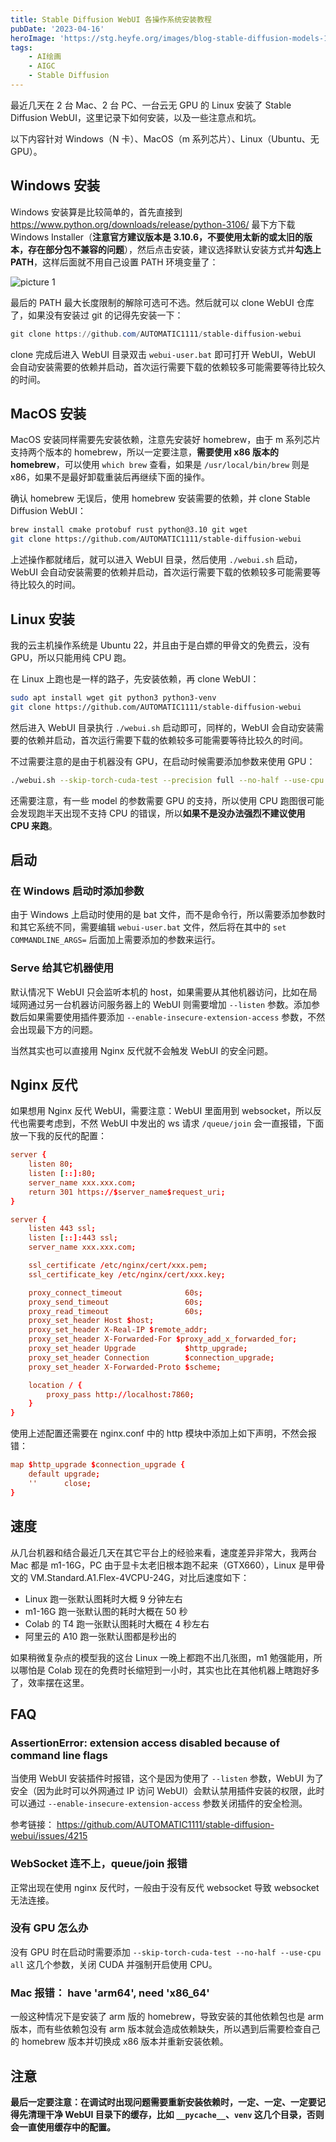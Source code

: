 ```yaml
---
title: Stable Diffusion WebUI 各操作系统安装教程
pubDate: '2023-04-16'
heroImage: 'https://stg.heyfe.org/images/blog-stable-diffusion-models-1690811336594.png'
tags:
    - AI绘画
    - AIGC
    - Stable Diffusion
---
```


最近几天在 2 台 Mac、2 台 PC、一台云无 GPU 的 Linux 安装了 Stable Diffusion WebUI，这里记录下如何安装，以及一些注意点和坑。

以下内容针对 Windows（N 卡）、MacOS（m 系列芯片）、Linux（Ubuntu、无 GPU）。

## Windows 安装

Windows 安装算是比较简单的，首先直接到 https://www.python.org/downloads/release/python-3106/ 最下方下载 Windows Installer（**注意官方建议版本是 3.10.6，不要使用太新的或太旧的版本，存在部分包不兼容的问题**），然后点击安装，建议选择默认安装方式并**勾选上 PATH**，这样后面就不用自己设置 PATH 环境变量了：

![picture 1](https://stg.heyfe.org/images/blog-stable-diffusion-webui-install-1681566777970.png)

最后的 PATH 最大长度限制的解除可选可不选。然后就可以 clone WebUI 仓库了，如果没有安装过 git 的记得先安装一下：

```powershell
git clone https://github.com/AUTOMATIC1111/stable-diffusion-webui
```

clone 完成后进入 WebUI 目录双击 `webui-user.bat` 即可打开 WebUI，WebUI 会自动安装需要的依赖并启动，首次运行需要下载的依赖较多可能需要等待比较久的时间。

## MacOS 安装

MacOS 安装同样需要先安装依赖，注意先安装好 homebrew，由于 m 系列芯片支持两个版本的 homebrew，所以一定要注意，**需要使用 x86 版本的 homebrew**，可以使用 `which brew` 查看，如果是 `/usr/local/bin/brew` 则是 x86，如果不是最好卸载重装后再继续下面的操作。

确认 homebrew 无误后，使用 homebrew 安装需要的依赖，并 clone Stable Diffusion WebUI：

```sh
brew install cmake protobuf rust python@3.10 git wget
git clone https://github.com/AUTOMATIC1111/stable-diffusion-webui
```

上述操作都就绪后，就可以进入 WebUI 目录，然后使用 `./webui.sh` 启动，WebUI 会自动安装需要的依赖并启动，首次运行需要下载的依赖较多可能需要等待比较久的时间。

## Linux 安装

我的云主机操作系统是 Ubuntu 22，并且由于是白嫖的甲骨文的免费云，没有 GPU，所以只能用纯 CPU 跑。

在 Linux 上跑也是一样的路子，先安装依赖，再 clone WebUI：

```sh
sudo apt install wget git python3 python3-venv
git clone https://github.com/AUTOMATIC1111/stable-diffusion-webui
```

然后进入 WebUI 目录执行 `./webui.sh` 启动即可，同样的，WebUI 会自动安装需要的依赖并启动，首次运行需要下载的依赖较多可能需要等待比较久的时间。

不过需要注意的是由于机器没有 GPU，在启动时候需要添加参数来使用 GPU：

```sh
./webui.sh --skip-torch-cuda-test --precision full --no-half --use-cpu all
```

还需要注意，有一些 model 的参数需要 GPU 的支持，所以使用 CPU 跑图很可能会发现跑半天出现不支持 CPU 的错误，所以**如果不是没办法强烈不建议使用 CPU 来跑**。

## 启动

### 在 Windows 启动时添加参数

由于 Windows 上启动时使用的是 bat 文件，而不是命令行，所以需要添加参数时和其它系统不同，需要编辑 `webui-user.bat` 文件，然后将在其中的 `set COMMANDLINE_ARGS=` 后面加上需要添加的参数来运行。

### Serve 给其它机器使用

默认情况下 WebUI 只会监听本机的 host，如果需要从其他机器访问，比如在局域网通过另一台机器访问服务器上的 WebUI 则需要增加 `--listen` 参数。添加参数后如果需要使用插件要添加 `--enable-insecure-extension-access` 参数，不然会出现最下方的问题。

当然其实也可以直接用 Nginx 反代就不会触发 WebUI 的安全问题。

## Nginx 反代

如果想用 Nginx 反代 WebUI，需要注意：WebUI 里面用到 websocket，所以反代也需要考虑到，不然 WebUI 中发出的 ws 请求 `/queue/join` 会一直报错，下面放一下我的反代的配置：

```conf
server {
    listen 80;
    listen [::]:80;
    server_name xxx.xxx.com;
    return 301 https://$server_name$request_uri;
}

server {
    listen 443 ssl;
    listen [::]:443 ssl;
    server_name xxx.xxx.com;

    ssl_certificate /etc/nginx/cert/xxx.pem;
    ssl_certificate_key /etc/nginx/cert/xxx.key;

    proxy_connect_timeout              60s;
    proxy_send_timeout                 60s;
    proxy_read_timeout                 60s;
    proxy_set_header Host $host;
    proxy_set_header X-Real-IP $remote_addr;
    proxy_set_header X-Forwarded-For $proxy_add_x_forwarded_for;
    proxy_set_header Upgrade           $http_upgrade;
    proxy_set_header Connection        $connection_upgrade;
    proxy_set_header X-Forwarded-Proto $scheme;

    location / {
        proxy_pass http://localhost:7860;
    }
}
```

使用上述配置还需要在 nginx.conf 中的 http 模块中添加上如下声明，不然会报错：

```conf
map $http_upgrade $connection_upgrade {
    default upgrade;
    ''      close;
}
```

## 速度

从几台机器和结合最近几天在其它平台上的经验来看，速度差异非常大，我两台 Mac 都是 m1-16G，PC 由于显卡太老旧根本跑不起来（GTX660），Linux 是甲骨文的 VM.Standard.A1.Flex-4VCPU-24G，对比后速度如下：

-   Linux 跑一张默认图耗时大概 9 分钟左右
-   m1-16G 跑一张默认图的耗时大概在 50 秒
-   Colab 的 T4 跑一张默认图耗时大概在 4 秒左右
-   阿里云的 A10 跑一张默认图都是秒出的

如果稍微复杂点的模型我的这台 Linux 一晚上都跑不出几张图，m1 勉强能用，所以哪怕是 Colab 现在的免费时长缩短到一小时，其实也比在其他机器上瞎跑好多了，效率摆在这里。

## FAQ

### AssertionError: extension access disabled because of command line flags

当使用 WebUI 安装插件时报错，这个是因为使用了 `--listen` 参数，WebUI 为了安全（因为此时可以外网通过 IP 访问 WebUI）会默认禁用插件安装的权限，此时可以通过 `--enable-insecure-extension-access` 参数关闭插件的安全检测。

参考链接： https://github.com/AUTOMATIC1111/stable-diffusion-webui/issues/4215

### WebSocket 连不上，queue/join 报错

正常出现在使用 nginx 反代时，一般由于没有反代 websocket 导致 websocket 无法连接。

### 没有 GPU 怎么办

没有 GPU 时在启动时需要添加 `--skip-torch-cuda-test --no-half --use-cpu all` 这几个参数，关闭 CUDA 并强制开启使用 CPU。

### Mac 报错： have 'arm64', need 'x86_64'

一般这种情况下是安装了 arm 版的 homebrew，导致安装的其他依赖包也是 arm 版本，而有些依赖包没有 arm 版本就会造成依赖缺失，所以遇到后需要检查自己的 homebrew 版本并切换成 x86 版本并重新安装依赖。

## 注意

**最后一定要注意：在调试时出现问题需要重新安装依赖时，一定、一定、一定要记得先清理干净 WebUI 目录下的缓存，比如 `__pycache__`、`venv` 这几个目录，否则会一直使用缓存中的配置。**